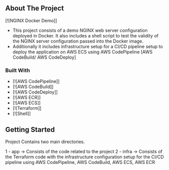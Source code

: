 <!-- ABOUT THE PROJECT -->
## About The Project

[![NGINX Docker Demo]]

- This project consists of a demo NGINX web server configuration deployed in Docker. It also includes a shell script to test the validity of the NGINX server configuration passed into the Docker image.
- Additionally it includes infrastructure setup for a CI/CD pipeline setup to deploy the application on AWS ECS using AWS CodePipeline [AWS CodeBuild/ AWS CodeDeploy]

### Built With

* [![AWS CodePipeline]]
* [![AWS CodeBuild]]
* [![AWS CodeDeploy]]
* [![AWS ECR]]
* [![AWS ECS]]
* [![Terraform]]
* [![Shell]]

<!-- GETTING STARTED -->
## Getting Started

Project Contains two main directories.

1 - app -> Consists of the code related to the project
2 - infra -> Consists of the Terraform code with the infrastructure configuration setup for the CI/CD pipeline using AWS CodePipeline, AWS CodeBuild, AWS ECS, AWS ECR
